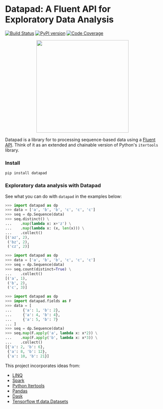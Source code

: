 

# Datapad: A Fluent API for Exploratory Data Analysis

[![Build Status](https://travis-ci.org/huyng/datapad.svg?branch=master)](https://travis-ci.org/huyng/datapad)
[![PyPI version](https://badge.fury.io/py/datapad.svg)](https://badge.fury.io/py/datapad)
[![Code Coverage](https://codecov.io/gh/huyng/datapad/branch/master/graph/badge.svg)](https://codecov.io/gh/huyng/datapad)

<p align="center">
  <img width="300" height="300" src="https://user-images.githubusercontent.com/121183/71598651-89c90800-2afc-11ea-96f1-c78b58674ee5.png">
</p>

Datapad is a library for to processing sequence-based data using a [Fluent API](https://en.wikipedia.org/wiki/Fluent_interface#Python). Think of it as an extended and chainable version of Python's `itertools` library.


### Install

```
pip install datapad
```

### Exploratory data analysis with Datapad

See what you can do with `datapad` in the examples below:

```python
>>> import datapad as dp
>>> data = ['a', 'b', 'b', 'c', 'c', 'c']
>>> seq = dp.Sequence(data)
>>> seq.distinct() \
...    .map(lambda x: x+'z') \
...    .map(lambda x: (x, len(x))) \
...    .collect()
[('az', 2),
 ('bz', 2),
 ('cz', 2)]
```

```python
>>> import datapad as dp
>>> data = ['a', 'b', 'b', 'c', 'c', 'c']
>>> seq = dp.Sequence(data)
>>> seq.count(distinct=True) \
...    .collect()
[('a', 1),
 ('b', 2),
 ('c', 3)]
```

```python
>>> import datapad as dp
>>> import datapad.fields as F
>>> data = [
...     {'a': 1, 'b': 2},
...     {'a': 4, 'b': 4},
...     {'a': 5, 'b': 7}
... ]
>>> seq = dp.Sequence(data)
>>> seq.map(F.apply('a', lambda x: x*2)) \
...    .map(F.apply('b', lambda x: x*3)) \
...    .collect()
[{'a': 2, 'b': 6},
 {'a': 8, 'b': 12},
 {'a': 10, 'b': 21}]
```

This project incorporates ideas from:

* [LINQ](https://docs.microsoft.com/en-us/dotnet/csharp/programming-guide/concepts/linq/standard-query-operators-overview)
* [Spark](https://spark.apache.org/)
* [Python Itertools](https://docs.python.org/3/library/itertools.html)
* [Pandas](https://pandas.pydata.org/)
* [Dask](https://dask.org/)
* [Tensorflow tf.data.Datasets](https://www.tensorflow.org/api_docs/python/tf/data/Dataset)
